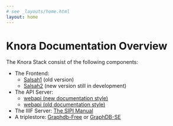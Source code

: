 ```yaml
---
# see _layouts/home.html
layout: home
---
```


# Knora Documentation Overview

The Knora Stack consist of the following components:

 - The Frontend:
    - [Salsah1](http://wiki.salsah.org) (old version)
    - [Salsah2](https://dhlab-basel.github.io/Salsah/) (new version still in development)
 - The API Server: 
    - [webapi (new documentation style)](/paradox/index.html)
    - [webapi (old documentation style)](/sphinx/index.html)
 - The IIIF Server: [The SIPI Manual](https://dhlab-basel.github.io/Sipi/documentation/index.html)
 - A triplestore: [Graphdb-Free](http://graphdb.ontotext.com/documentation/free/) or [GraphDB-SE](http://graphdb.ontotext.com/documentation/standard/)








